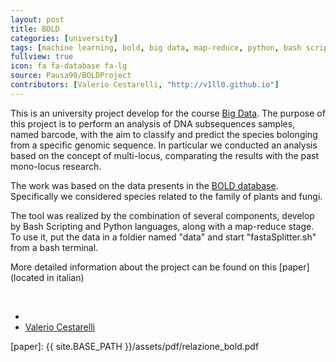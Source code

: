 ```yaml
---
layout: post
title: BOLD
categories: [university]
tags: [machine learning, bold, big data, map-reduce, python, bash scripting]
fullview: true
icon: fa fa-database fa-lg
source: Pausa90/BOLDProject
contributors: [Valerio Cestarelli, "http://v1ll0.github.io"]
---
```


This is an university project develop for the course [Big Data]. The purpose of this project is to perform an analysis of DNA subsequences samples, named barcode, with the aim to classify and predict the species bolonging from a specific genomic sequence. In particular we conducted an analysis based on the concept of multi-locus, comparating the results with the past mono-locus research.

The work was based on the data presents in the [BOLD database]. Specifically we considered species related to the family of plants and fungi.

The tool was realized by the combination of several components, develop by Bash Scripting and Python languages, along with a map-reduce stage.
To use it, put the data in a foldier named "data" and start "fastaSplitter.sh" from a bash terminal.

More detailed information about the project can be found on this [paper] (located in italian)





<!-- Contributors -->
<br/>

<ul class="tag_box list-unstyled list-inline">
	  <li><i class="fa fa-users fa-lg"></i></li>
			<li><a href="http://v1ll0.github.io">
				<span>Valerio Cestarelli</span>
			</a>
	  </li>
</ul>

[Big Data]: http://www.dia.uniroma3.it/~torlone/bigdata/
[BOLD database]: http://www.boldsystems.org/
[paper]: {{ site.BASE_PATH }}/assets/pdf/relazione_bold.pdf